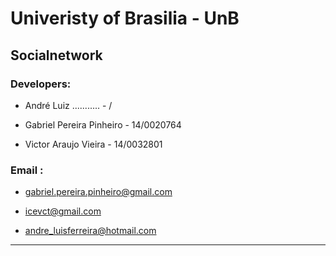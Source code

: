 # Univeristy of Brasilia - UnB



## Socialnetwork

### Developers:

- André Luiz ...........   - /

- Gabriel Pereira Pinheiro - 14/0020764

- Victor Araujo Vieira - 14/0032801


### Email :

- gabriel.pereira.pinheiro@gmail.com

- icevct@gmail.com

- andre_luisferreira@hotmail.com
__________________________________________________________________________________________________________________________________________

